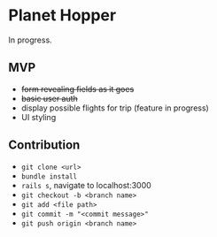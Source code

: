 # Planet Hopper

In progress.

## MVP

- ~~form revealing fields as it goes~~
- ~~basic user auth~~
- display possible flights for trip (feature in progress)
- UI styling

## Contribution

- ```git clone <url>```
- ```bundle install```
- ```rails s```, navigate to localhost:3000
- ```git checkout -b <branch name>```
- ```git add <file path>```
- ```git commit -m "<commit message>" ```
- ```git push origin <branch name>```
